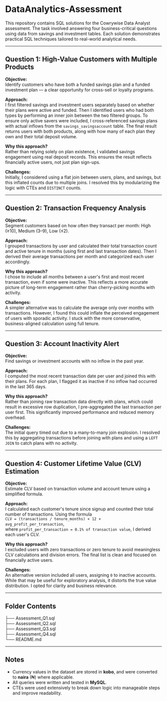 # DataAnalytics-Assessment

This repository contains SQL solutions for the Cowrywise Data Analyst assessment. The task involved answering four business-critical questions using data from savings and investment tables. Each solution demonstrates practical SQL techniques tailored to real-world analytical needs.

---

## Question 1: High-Value Customers with Multiple Products

**Objective:**  
Identify customers who have both a funded savings plan and a funded investment plan — a clear opportunity for cross-sell or loyalty programs.

**Approach:**  
I first filtered savings and investment users separately based on whether their plans were active and funded. Then I identified users who had both types by performing an inner join between the two filtered groups. To ensure only active savers were included, I cross-referenced savings plans with actual inflows from the `savings_savingsaccount` table. The final result returns users with both products, along with how many of each plan they own and their total deposit volume.

**Why this approach?**  
Rather than relying solely on plan existence, I validated savings engagement using real deposit records. This ensures the result reflects financially active users, not just plan sign-ups.

**Challenges:**  
Initially, I considered using a flat join between users, plans, and savings, but this inflated counts due to multiple joins. I resolved this by modularizing the logic with CTEs and `DISTINCT` counts.

---

## Question 2: Transaction Frequency Analysis

**Objective:**  
Segment customers based on how often they transact per month: High (≥10), Medium (3–9), Low (≤2).

**Approach:**  
I grouped transactions by user and calculated their total transaction count and active tenure in months (using first and last transaction dates). Then I derived their average transactions per month and categorized each user accordingly.

**Why this approach?**  
I chose to include all months between a user's first and most recent transaction, even if some were inactive. This reflects a more accurate picture of long-term engagement rather than cherry-picking months with activity.

**Challenges:**  
A simpler alternative was to calculate the average only over months with transactions. However, I found this could inflate the perceived engagement of users with sporadic activity. I stuck with the more conservative, business-aligned calculation using full tenure.

---

## Question 3: Account Inactivity Alert

**Objective:**  
Find savings or investment accounts with no inflow in the past year.

**Approach:**  
I computed the most recent transaction date per user and joined this with their plans. For each plan, I flagged it as inactive if no inflow had occurred in the last 365 days.

**Why this approach?**  
Rather than joining raw transaction data directly with plans, which could result in excessive row duplication, I pre-aggregated the last transaction per user first. This significantly improved performance and reduced memory overhead.

**Challenges:**  
The initial query timed out due to a many-to-many join explosion. I resolved this by aggregating transactions before joining with plans and using a `LEFT JOIN` to catch plans with no activity.

---

## Question 4: Customer Lifetime Value (CLV) Estimation

**Objective:**  
Estimate CLV based on transaction volume and account tenure using a simplified formula.

**Approach:**  
I calculated each customer's tenure since signup and counted their total number of transactions. Using the formula  
`CLV = (transactions / tenure_months) × 12 × avg_profit_per_transaction`,  
where `profit_per_transaction = 0.1% of transaction value`, I derived each user's CLV.

**Why this approach?**  
I excluded users with zero transactions or zero tenure to avoid meaningless CLV calculations and division errors. The final list is clean and focused on financially active users.

**Challenges:**  
An alternative version included all users, assigning `0` to inactive accounts. While that may be useful for exploratory analysis, it distorts the true value distribution. I opted for clarity and business relevance.

---

## Folder Contents
├── Assessment_Q1.sql   
├── Assessment_Q2.sql   
├── Assessment_Q3.sql   
├── Assessment_Q4.sql   
└── README.md

---

## Notes

- Currency values in the dataset are stored in **kobo**, and were converted to **naira** (₦) where applicable.
- All queries were written and tested in **MySQL**.
- CTEs were used extensively to break down logic into manageable steps and improve readability.